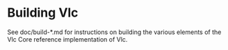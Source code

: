 Building Vlc
================

See doc/build-*.md for instructions on building the various
elements of the Vlc Core reference implementation of Vlc.
